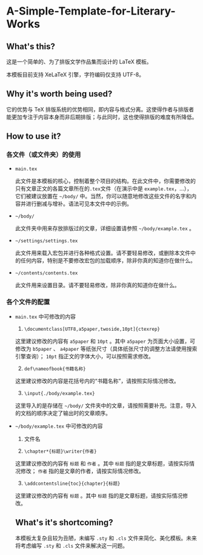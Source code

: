 # A-Simple-Template-for-Literary-Works

## What's this?

这是一个简单的、为了排版文学作品集而设计的 LaTeX 模板。

本模板目前支持 XeLaTeX 引擎，字符编码仅支持 UTF-8。

## Why it's worth being used?

它的优势与 TeX 排版系统的优势相同，即内容与格式分离。这使得作者与排版者能更加专注于内容本身而非后期排版；与此同时，这也使得排版的难度有所降低。

## How to use it?

### 各文件（或文件夹）的使用

* `main.tex`
  
  此文件是本模板的核心，控制着整个项目的结构。在此文件中，你需要修改的只有文章正文的各篇文章所在的`.tex`文件（在演示中是 `example.tex`，...），它们被建议放置在 `~/body/` 中。当然，你可以随意地修改这些文件的名字和内容并进行删减与增补。语法可见本文件中的示例。

* `~/body/`

  此文件夹中用来存放排版过的文章，详细设置请参照 `~/body/example.tex` 。

* `~/settings/settings.tex`

  此文件用来载入宏包并进行各种格式设置。请不要轻易修改，或删除本文件中的任何内容，特别是不要修改宏包的加载顺序，除非你真的知道你在做什么。

* `~/contents/contents.tex`

  此文件用来设置目录。请不要轻易修改，除非你真的知道你在做什么。

### 各个文件的配置

* `main.tex` 中可修改的内容

  1. `\documentclass[UTF8,a5paper,twoside,10pt]{ctexrep}`
  
    这里建议修改的内容有 `a5paper` 和 `10pt` 。其中 `a5paper` 为页面大小设置，可修改为 `b5paper` 、 `a4paper` 等纸张尺寸（具体纸张尺寸的调整方法请使用搜索引擎查询）； `10pt` 指正文的字体大小，可以按照需求修改。
    
  2. `def\nameofbook{书籍名称}`
  
    这里建议修改的内容是花括号内的“书籍名称”，请按照实际情况修改。
  
  3. `\input{./body/example.tex}`
  
    这里导入的是存储在 `~/body/` 文件夹中的文章，请按照需要补充。注意，导入的文档的顺序决定了输出时的文章顺序。

* `~/body/example.tex` 中可修改的内容

  1. 文件名
  
  2. `\chapter*{标题}\writer{作者}`
  
    这里建议修改的内容有 `标题` 和 `作者` 。其中 `标题` 指的是文章标题，请按实际情况修改； `作者` 指的是文章的作者，请按实际情况修改。
    
  3. `\addcontentsline{toc}{chapter}{标题}`
  
    这里建议修改的内容有 `标题` 。其中 `标题` 指的是文章标题，请按实际情况修改。
    
  ## What's it's shortcoming?
  
  本模板太复杂且较为丑陋，未编写 `.sty` 和 `.cls` 文件来简化、美化模板。未来将考虑编写 `.sty` 和 `.cls` 文件来解决这一问题。
  
